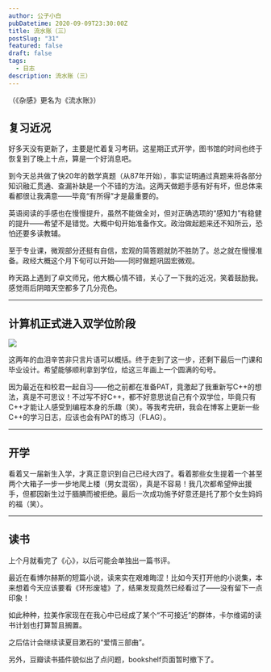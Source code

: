 ```yaml
---
author: 公子小白
pubDatetime: 2020-09-09T23:30:00Z
title: 流水账（三）
postSlug: "31"
featured: false
draft: false
tags:
  - 日志
description: 流水账（三）
---
```


（《杂感》更名为《流水账》）

## 复习近况

好多天没有更新了，主要是忙着复习考研。这星期正式开学，图书馆的时间也终于恢复到了晚上十点，算是一个好消息吧。

到今天总共做了快20年的数学真题（从87年开始），事实证明通过真题来将各部分知识融汇贯通、查漏补缺是一个不错的方法。这两天做题手感有好有坏，但总体来看都很让我满意——毕竟“有所得”才是最重要的。

英语阅读的手感也在慢慢提升，虽然不能做全对，但对正确选项的“感知力”有稳健的提升——希望不是错觉。大概中旬开始准备作文。政治做起题来还不知所云，恐怕还要多读教辅。

至于专业课，微观部分还挺有自信，宏观的简答题就防不胜防了。总之就在慢慢准备。政经大概这个月下旬可以开始——同时做题巩固宏微观。

昨天路上遇到了卓文师兄，他大概心情不错，关心了一下我的近况，笑着鼓励我。感觉雨后阴暗天空都多了几分亮色。

---

## 计算机正式进入双学位阶段

![](@assets/images/wp-era/b1b09c3a90d28c41be6ceeb61743c26-720x100.jpg)

这两年的血泪辛苦非只言片语可以概括。终于走到了这一步，还剩下最后一门课和毕业设计。希望能够顺利拿到学位，给这三年画上一个圆满的句号。

因为最近在和校君一起自习——他之前都在准备PAT，竟激起了我重新写C++的想法，真是不可思议！不过写不好C++，都不好意思说自己有个双学位，毕竟只有C++才能让人感受到编程本身的乐趣（笑）。等我考完研，我会在博客上更新一些C++的学习日志，应该也会有PAT的练习（FLAG）。

---

## 开学

看着又一届新生入学，才真正意识到自己已经大四了。看着那些女生提着一个甚至两个大箱子一步一步地爬上楼（男女混宿），真是不容易！我几次都希望伸出援手，但都因新生过于腼腆而被拒绝。最后一次成功施予好意还是托了那个女生妈妈的福（笑）。

---

## 读书

上个月就看完了《心》，以后可能会单独出一篇书评。

最近在看博尔赫斯的短篇小说，读来实在艰难晦涩！比如今天打开他的小说集，本来想着今天应该要看《环形废墟》了，结果发现竟然已经看过了——没有留下一点印象！

如此种种，拉美作家现在在我心中已经成了某个“不可接近”的群体，卡尔维诺的读书计划也打算暂且搁置。

之后估计会继续读夏目漱石的“爱情三部曲”。

另外，豆瓣读书插件貌似出了点问题，bookshelf页面暂时撤下了。
